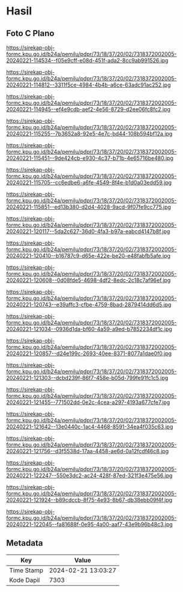 # Hasil

## Foto C Plano

https://sirekap-obj-formc.kpu.go.id/b24a/pemilu/pdpr/73/18/37/20/02/7318372002005-20240221-114534--f05e9cff-e08d-451f-ada2-8cc9ab991526.jpg

https://sirekap-obj-formc.kpu.go.id/b24a/pemilu/pdpr/73/18/37/20/02/7318372002005-20240221-114812--3311f5ce-4984-4b4b-a6ce-63adc91ac252.jpg

https://sirekap-obj-formc.kpu.go.id/b24a/pemilu/pdpr/73/18/37/20/02/7318372002005-20240221-114945--ef4e9cdb-aef2-4e56-8729-d2ee06fc8fc2.jpg

https://sirekap-obj-formc.kpu.go.id/b24a/pemilu/pdpr/73/18/37/20/02/7318372002005-20240221-115255--7b3652a8-92e5-4e7c-bd44-108b594bf12a.jpg

https://sirekap-obj-formc.kpu.go.id/b24a/pemilu/pdpr/73/18/37/20/02/7318372002005-20240221-115451--9de424cb-e930-4c37-b71b-4e65716be480.jpg

https://sirekap-obj-formc.kpu.go.id/b24a/pemilu/pdpr/73/18/37/20/02/7318372002005-20240221-115705--cc6edbe6-a6fe-4549-8f4e-b1d0a03edd59.jpg

https://sirekap-obj-formc.kpu.go.id/b24a/pemilu/pdpr/73/18/37/20/02/7318372002005-20240221-115851--ed13b380-d2d4-4028-9acd-9f07fe9cc775.jpg

https://sirekap-obj-formc.kpu.go.id/b24a/pemilu/pdpr/73/18/37/20/02/7318372002005-20240221-120117--5da2c627-36d0-4fa3-b97a-eabcd4147b8f.jpg

https://sirekap-obj-formc.kpu.go.id/b24a/pemilu/pdpr/73/18/37/20/02/7318372002005-20240221-120410--b16787c9-d65e-422e-be20-e48fabfb5afe.jpg

https://sirekap-obj-formc.kpu.go.id/b24a/pemilu/pdpr/73/18/37/20/02/7318372002005-20240221-120608--0d08fde5-4698-4df2-8edc-2c18c7af96ef.jpg

https://sirekap-obj-formc.kpu.go.id/b24a/pemilu/pdpr/73/18/37/20/02/7318372002005-20240221-120743--e39affc3-cfbe-4759-8bad-2879414dd6d5.jpg

https://sirekap-obj-formc.kpu.go.id/b24a/pemilu/pdpr/73/18/37/20/02/7318372002005-20240221-121034--0936d1da-bf60-4a59-a9ed-b7852234df1c.jpg

https://sirekap-obj-formc.kpu.go.id/b24a/pemilu/pdpr/73/18/37/20/02/7318372002005-20240221-120857--d24e199c-2693-40ee-8371-8077a1dae0f0.jpg

https://sirekap-obj-formc.kpu.go.id/b24a/pemilu/pdpr/73/18/37/20/02/7318372002005-20240221-121303--dcbd239f-86f7-458e-b05d-799fe91fc1c5.jpg

https://sirekap-obj-formc.kpu.go.id/b24a/pemilu/pdpr/73/18/37/20/02/7318372002005-20240221-121455--771502dd-0e2c-4cea-a297-4193a677cfe7.jpg

https://sirekap-obj-formc.kpu.go.id/b24a/pemilu/pdpr/73/18/37/20/02/7318372002005-20240221-121642--13e0440c-1ac4-4468-8591-34ea4f035c63.jpg

https://sirekap-obj-formc.kpu.go.id/b24a/pemilu/pdpr/73/18/37/20/02/7318372002005-20240221-121756--d3f5538d-17aa-4458-ae6d-0a12fcdf46c8.jpg

https://sirekap-obj-formc.kpu.go.id/b24a/pemilu/pdpr/73/18/37/20/02/7318372002005-20240221-122247--550e3dc2-ac24-428f-87ed-321f3e475e56.jpg

https://sirekap-obj-formc.kpu.go.id/b24a/pemilu/pdpr/73/18/37/20/02/7318372002005-20240221-121924--b89cdccb-8f75-4e93-8b67-db38ebb09f4f.jpg

https://sirekap-obj-formc.kpu.go.id/b24a/pemilu/pdpr/73/18/37/20/02/7318372002005-20240221-122045--fa81688f-0e95-4a00-aaf7-43e9b96b48c3.jpg


## Metadata

| Key        | Value               |
| ---------- | ------------------- |
| Time Stamp | 2024-02-21 13:03:27 |
| Kode Dapil | 7303                |



